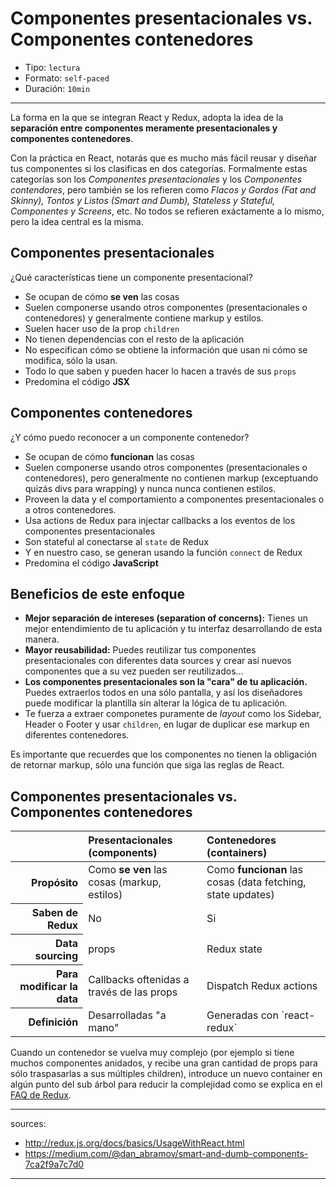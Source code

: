 # Componentes presentacionales vs. Componentes contenedores

* Tipo: `lectura`
* Formato: `self-paced`
* Duración: `10min`

***

La forma en la que se integran React y Redux, adopta la idea de la **separación
entre componentes meramente presentacionales y componentes contenedores**.

Con la práctica en React, notarás que es mucho más fácil reusar y diseñar tus
componentes si los clasificas en dos categorías. Formalmente estas categorías
son los *Componentes presentacionales* y los *Componentes contendores*, pero
también se los refieren como *Flacos y Gordos (Fat and Skinny), Tontos y Listos
(Smart and Dumb), Stateless y Stateful, Componentes y Screens*, etc. No todos se
refieren exáctamente a lo mismo, pero la idea central es la misma.

## Componentes presentacionales

¿Qué características tiene un componente presentacional?

- Se ocupan de cómo **se ven** las cosas
- Suelen componerse usando otros componentes (presentacionales o contenedores) y
  generalmente contiene markup y estilos.
- Suelen hacer uso de la prop `children`
- No tienen dependencias con el resto de la aplicación
- No especifican cómo se obtiene la información que usan ni cómo se modifica,
  sólo la usan.
- Todo lo que saben y pueden hacer lo hacen a través de sus `props`
- Predomina el código **JSX**

## Componentes contenedores

¿Y cómo puedo reconocer a un componente contenedor?

- Se ocupan de cómo **funcionan** las cosas
- Suelen componerse usando otros componentes (presentacionales o contenedores),
  pero generalmente no contienen markup (exceptuando quizás divs para wrapping)
  y nunca nunca contienen estilos.
- Proveen la data y el comportamiento a componentes presentacionales o a otros
  contenedores.
- Usa actions de Redux para injectar callbacks a los eventos de los componentes
  presentacionales
- Son stateful al conectarse al `state` de Redux
- Y en nuestro caso, se generan usando la función `connect` de Redux
- Predomina el código **JavaScript**

## Beneficios de este enfoque

- **Mejor separación de intereses (separation of concerns):** Tienes un mejor
  entendimiento de tu aplicación y tu interfaz desarrollando de esta manera.
- **Mayor reusabilidad:** Puedes reutilizar tus componentes presentacionales con
  diferentes data sources y crear así nuevos componentes que a su vez pueden ser
  reutilizados...
- **Los componentes presentacionales son la "cara" de tu aplicación.** Puedes
  extraerlos todos en una sólo pantalla, y así los diseñadores puede modificar
  la plantilla sin alterar la lógica de tu aplicación.
- Te fuerza a extraer componetes puramente de *layout* como los Sidebar, Header
  o Footer y usar `children`, en lugar de duplicar ese markup en diferentes
  contenedores.

Es importante que recuerdes que los componentes no tienen la obligación de
retornar markup, sólo una función que siga las reglas de React.


## Componentes presentacionales vs. Componentes contenedores

<table>
    <thead>
        <tr>
            <th></th>
            <th scope="col" style="text-align:left">Presentacionales (components)</th>
            <th scope="col" style="text-align:left">Contenedores (containers)</th>
        </tr>
    </thead>
    <tbody>
        <tr>
          <th scope="row" style="text-align:right">Propósito</th>
          <td>Como <b>se ven</b> las cosas  (markup, estilos)</td>
          <td>Como <b>funcionan</b> las cosas (data fetching, state updates)</td>
        </tr>
        <tr>
          <th scope="row" style="text-align:right">Saben de Redux</th>
          <td>No</th>
          <td>Si</th>
        </tr>
        <tr>
          <th scope="row" style="text-align:right">Data sourcing</th>
          <td>props</td>
          <td>Redux state</td>
        </tr>
        <tr>
          <th scope="row" style="text-align:right">Para modificar la data</th>
          <td>Callbacks oftenidas a través de las props</td>
          <td>Dispatch Redux actions</td>
        </tr>
        <tr>
          <th scope="row" style="text-align:right">Definición</th>
          <td>Desarrolladas "a mano"</td>
          <td>Generadas con `react-redux`</td>
        </tr>
    </tbody>
</table>

Cuando un contenedor se vuelva muy complejo (por ejemplo si tiene muchos
componentes anidados, y recibe una gran cantidad de props para sólo traspasarlas
a sus múltiples children), introduce un nuevo container en algún punto del sub
árbol para reducir la complejidad como se explica en el
[FAQ de Redux](http://redux.js.org/docs/faq/ReactRedux.html#react-multiple-components).

---
sources:
  - http://redux.js.org/docs/basics/UsageWithReact.html
  - https://medium.com/@dan_abramov/smart-and-dumb-components-7ca2f9a7c7d0
---
